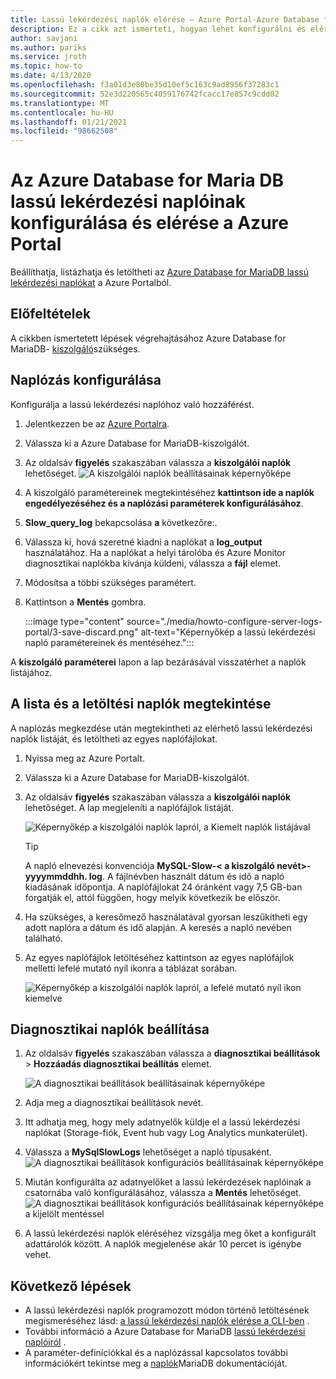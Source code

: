 ```yaml
---
title: Lassú lekérdezési naplók elérése – Azure Portal-Azure Database for MariaDB
description: Ez a cikk azt ismerteti, hogyan lehet konfigurálni és elérni a lassú lekérdezési naplókat Azure Database for MariaDB a Azure Portalból.
author: savjani
ms.author: pariks
ms.service: jroth
ms.topic: how-to
ms.date: 4/13/2020
ms.openlocfilehash: f3a01d3e80be35d10ef5c163c9ad8956f37283c1
ms.sourcegitcommit: 52e3d220565c4059176742fcacc17e857c9cdd02
ms.translationtype: MT
ms.contentlocale: hu-HU
ms.lasthandoff: 01/21/2021
ms.locfileid: "98662508"
---
```

# <a name="configure-and-access-azure-database-for-maria-db-slow-query-logs-from-the-azure-portal"></a>Az Azure Database for Maria DB lassú lekérdezési naplóinak konfigurálása és elérése a Azure Portal

Beállíthatja, listázhatja és letöltheti az [Azure Database for MariaDB lassú lekérdezési naplókat](concepts-server-logs.md) a Azure Portalból.

## <a name="prerequisites"></a>Előfeltételek
A cikkben ismertetett lépések végrehajtásához Azure Database for MariaDB- [kiszolgáló](quickstart-create-mariadb-server-database-using-azure-portal.md)szükséges.

## <a name="configure-logging"></a>Naplózás konfigurálása
Konfigurálja a lassú lekérdezési naplóhoz való hozzáférést. 

1. Jelentkezzen be az [Azure Portalra](https://portal.azure.com/).

2. Válassza ki a Azure Database for MariaDB-kiszolgálót.

3. Az oldalsáv **figyelés** szakaszában válassza a **kiszolgálói naplók** lehetőséget. 
   ![A kiszolgálói naplók beállításainak képernyőképe](./media/howto-configure-server-logs-portal/1-select-server-logs-configure.png)

4. A kiszolgáló paramétereinek megtekintéséhez **kattintson ide a naplók engedélyezéséhez és a naplózási paraméterek konfigurálásához**.

5. **Slow_query_log** bekapcsolása **a** következőre:.

6. Válassza ki, hová szeretné kiadni a naplókat a **log_output** használatához. Ha a naplókat a helyi tárolóba és Azure Monitor diagnosztikai naplókba kívánja küldeni, válassza a **fájl** elemet. 

7. Módosítsa a többi szükséges paramétert. 

8. Kattintson a **Mentés** gombra. 

   :::image type="content" source="./media/howto-configure-server-logs-portal/3-save-discard.png" alt-text="Képernyőkép a lassú lekérdezési napló paramétereinek és mentéséhez.":::

A **kiszolgáló paraméterei** lapon a lap bezárásával visszatérhet a naplók listájához.

## <a name="view-list-and-download-logs"></a>A lista és a letöltési naplók megtekintése
A naplózás megkezdése után megtekintheti az elérhető lassú lekérdezési naplók listáját, és letöltheti az egyes naplófájlokat. 

1. Nyissa meg az Azure Portalt.

2. Válassza ki a Azure Database for MariaDB-kiszolgálót.

3. Az oldalsáv **figyelés** szakaszában válassza a **kiszolgálói naplók** lehetőséget. A lap megjeleníti a naplófájlok listáját.

   ![Képernyőkép a kiszolgálói naplók lapról, a Kiemelt naplók listájával](./media/howto-configure-server-logs-portal/4-server-logs-list.png)

   > [!TIP]
   > A napló elnevezési konvenciója **MySQL-Slow-< a kiszolgáló nevét>-yyyymmddhh. log**. A fájlnévben használt dátum és idő a napló kiadásának időpontja. A naplófájlokat 24 óránként vagy 7,5 GB-ban forgatják el, attól függően, hogy melyik következik be először.

4. Ha szükséges, a keresőmező használatával gyorsan leszűkítheti egy adott naplóra a dátum és idő alapján. A keresés a napló nevében található.

5. Az egyes naplófájlok letöltéséhez kattintson az egyes naplófájlok melletti lefelé mutató nyíl ikonra a táblázat sorában.

   ![Képernyőkép a kiszolgálói naplók lapról, a lefelé mutató nyíl ikon kiemelve](./media/howto-configure-server-logs-portal/5-download.png)

## <a name="set-up-diagnostic-logs"></a>Diagnosztikai naplók beállítása

1. Az oldalsáv **figyelés** szakaszában válassza a **diagnosztikai beállítások**  >  **Hozzáadás diagnosztikai beállítás** elemet.

   ![A diagnosztikai beállítások beállításainak képernyőképe](./media/howto-configure-server-logs-portal/add-diagnostic-setting.png)

1. Adja meg a diagnosztikai beállítások nevét.

1. Itt adhatja meg, hogy mely adatnyelők küldje el a lassú lekérdezési naplókat (Storage-fiók, Event hub vagy Log Analytics munkaterület).

1. Válassza a **MySqlSlowLogs** lehetőséget a napló típusaként.
![A diagnosztikai beállítások konfigurációs beállításainak képernyőképe](./media/howto-configure-server-logs-portal/configure-diagnostic-setting.png)

1. Miután konfigurálta az adatnyelőket a lassú lekérdezések naplóinak a csatornába való konfigurálásához, válassza a **Mentés** lehetőséget.
![A diagnosztikai beállítások konfigurációs beállításainak képernyőképe a kijelölt mentéssel](./media/howto-configure-server-logs-portal/save-diagnostic-setting.png)

1. A lassú lekérdezési naplók eléréséhez vizsgálja meg őket a konfigurált adattárolók között. A naplók megjelenése akár 10 percet is igénybe vehet.

## <a name="next-steps"></a>Következő lépések
- A lassú lekérdezési naplók programozott módon történő letöltésének megismeréséhez lásd: [a lassú lekérdezési naplók elérése a CLI-ben](howto-configure-server-logs-cli.md) .
- További információ a Azure Database for MariaDB [lassú lekérdezési naplóiról](concepts-server-logs.md) .
- A paraméter-definíciókkal és a naplózással kapcsolatos további információkért tekintse meg a [naplók](https://mariadb.com/kb/en/library/slow-query-log-overview/)MariaDB dokumentációját.